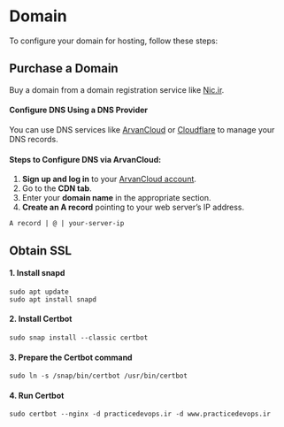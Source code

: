 # Domain



To configure your domain for hosting, follow these steps:

## Purchase a Domain

Buy a domain from a domain registration service like [Nic.ir](https://www.nic.ir).

#### Configure DNS Using a DNS Provider

You can use DNS services like [ArvanCloud](https://www.arvancloud.ir) or [Cloudflare](https://www.cloudflare.com) to manage your DNS records.

#### Steps to Configure DNS via ArvanCloud:

1. **Sign up and log in** to your [ArvanCloud account](https://www.arvancloud.ir).
2. Go to the **CDN tab**.
3. Enter your **domain name** in the appropriate section.
4. **Create an A record** pointing to your web server’s IP address.
```
A record | @ | your-server-ip
```
## Obtain SSL 
#### 1. Install snapd
```
sudo apt update
sudo apt install snapd
```
#### 2. Install Certbot
```
sudo snap install --classic certbot
```
#### 3. Prepare the Certbot command
```
sudo ln -s /snap/bin/certbot /usr/bin/certbot
```
#### 4. Run Certbot
```
sudo certbot --nginx -d practicedevops.ir -d www.practicedevops.ir

```
